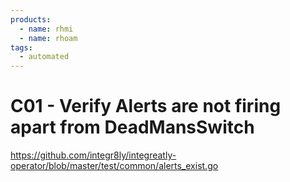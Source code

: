 ```yaml
---
products:
  - name: rhmi
  - name: rhoam
tags:
  - automated
---
```


# C01 - Verify Alerts are not firing apart from DeadMansSwitch

https://github.com/integr8ly/integreatly-operator/blob/master/test/common/alerts_exist.go
